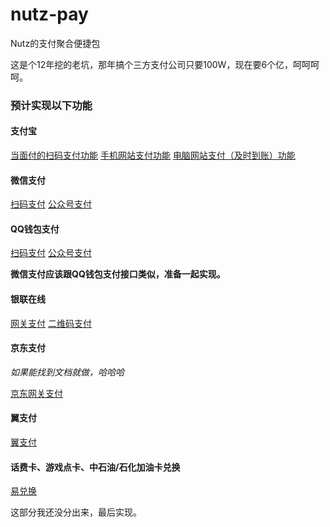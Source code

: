 # nutz-pay
Nutz的支付聚合便捷包

这是个12年挖的老坑，那年搞个三方支付公司只要100W，现在要6个亿，呵呵呵呵。

### 预计实现以下功能
#### 支付宝
[当面付的扫码支付功能](https://doc.open.alipay.com/docs/doc.htm?treeId=194&articleId=105072&docType=1)
[手机网站支付功能](https://doc.open.alipay.com/docs/doc.htm?treeId=203&articleId=105288&docType=1)
[电脑网站支付（及时到账）功能](https://doc.open.alipay.com/doc2/detail.htm?spm=a219a.7629140.0.0.Ix6HLx&treeId=62&articleId=103566&docType=1)

#### 微信支付
[扫码支付](https://pay.weixin.qq.com/wiki/doc/api/native.php?chapter=6_1)
[公众号支付](https://pay.weixin.qq.com/wiki/doc/api/jsapi.php?chapter=7_1#)

#### QQ钱包支付
[扫码支付](https://qpay.qq.com/qpaywiki/showdocument.php?pid=38&docid=163)
[公众号支付](https://qpay.qq.com/qpaywiki/showdocument.php?pid=38&docid=164)

**微信支付应该跟QQ钱包支付接口类似，准备一起实现。**

#### 银联在线
[网关支付](https://merchant.unionpay.com/join/product/detail?id=1)
[二维码支付](https://merchant.unionpay.com/join/product/detail?id=89)

#### 京东支付
*如果能找到文档就做，哈哈哈*

[京东网关支付](http://www.chinabank.com.cn/product/payment_gateway.jsp)

#### 翼支付
[翼支付](https://www.bestpay.com.cn/)

#### 话费卡、游戏点卡、中石油/石化加油卡兑换
[易兑换](https://www.yiduihuan.com/)

这部分我还没分出来，最后实现。